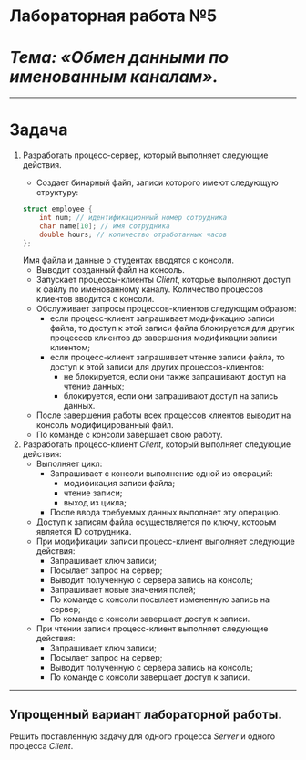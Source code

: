 # Лабораторная работа №5

# ***Тема: «Обмен данными по именованным каналам».***

***

# ****Задача****
1. Разработать процесс-сервер, который выполняет следующие действия. <p>
    + Создает бинарный файл, записи которого имеют следующую структуру: 
    ```c
    struct employee { 
        int num; // идентификационный номер сотрудника 
        char name[10]; // имя сотрудника 
        double hours; // количество отработанных часов 
    };
    ``` 
    Имя файла и данные о студентах вводятся с консоли.
    + Выводит созданный файл на консоль.
    + Запускает процессы-клиенты _Client_, которые выполняют доступ к файлу по именованному каналу. Количество процессов клиентов вводится с консоли. 
    + Обслуживает запросы процессов-клиентов следующим образом: 
        - если процесс-клиент запрашивает модификацию записи файла, то доступ к этой записи файла блокируется для других процессов клиентов до завершения модификации записи клиентом; 
        - если процесс-клиент запрашивает чтение записи файла, то доступ к этой записи для других процессов-клиентов: 
            - не блокируется, если они также запрашивают доступ на чтение данных; 
            - блокируется, если они запрашивают доступ на запись данных. 
    + После завершения работы всех процессов клиентов выводит на консоль модифицированный файл. 
    + По команде с консоли завершает свою работу. 
2. Разработать процесс-клиент _Client_, который выполняет следующие действия:
    + Выполняет цикл: 
        + Запрашивает с консоли выполнение одной из операций: 
            - модификация записи файла; 
            - чтение записи; 
            - выход из цикла; 
        + После ввода требуемых данных выполняет эту операцию. 
    + Доступ к записям файла осуществляется по ключу, которым является ID сотрудника. 
    + При модификации записи процесс-клиент выполняет следующие действия: 
        + Запрашивает ключ записи; 
        + Посылает запрос на сервер; 
        + Выводит полученную с сервера запись на консоль; 
        + Запрашивает новые значения полей; 
        + По команде с консоли посылает измененную запись на сервер; 
        + По команде с консоли завершает доступ к записи. 
    + При чтении записи процесс-клиент выполняет следующие действия: 
        + Запрашивает ключ записи; 
        + Посылает запрос на сервер; 
        + Выводит полученную с сервера запись на консоль; 
        + По команде с консоли завершает доступ к записи.<p>

***

## Упрощенный вариант лабораторной работы. 
Решить поставленную задачу для одного процесса _Server_ и одного процесса _Client_.        